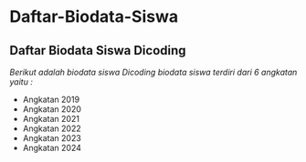 Daftar-Biodata-Siswa
==
Daftar Biodata Siswa Dicoding
--
*Berikut adalah biodata siswa Dicoding*
*biodata siswa terdiri dari 6 angkatan yaitu :*
- Angkatan 2019
- Angkatan 2020
- Angkatan 2021
- Angkatan 2022
- Angkatan 2023
- Angkatan 2024
